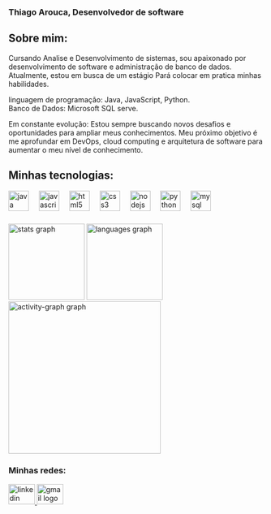 ### Thiago Arouca, Desenvolvedor de software

## Sobre mim:

<div>
  <p>
    Cursando Analise e Desenvolvimento de sistemas, sou apaixonado por
desenvolvimento de software e administração de banco de dados.
Atualmente, estou em busca de um estágio Pará colocar em pratica minhas habilidades.

linguagem de programação: Java, JavaScript, Python. <br> 
Banco de Dados: Microsoft SQL serve.

Em constante evolução:
Estou sempre buscando novos desafios e oportunidades para ampliar meus conhecimentos. Meu próximo objetivo é me aprofundar em DevOps, cloud computing e arquitetura de software para aumentar o meu nível de conhecimento.
  </p>
</div>

## Minhas tecnologias:
<div align="left">
  <img src="https://cdn.jsdelivr.net/gh/devicons/devicon/icons/java/java-original.svg" height="40" alt="java logo"  />
  <img width="12" />
  <img src="https://cdn.jsdelivr.net/gh/devicons/devicon/icons/javascript/javascript-original.svg" height="40" alt="javascript logo"  />
  <img width="12" />
  <img src="https://cdn.jsdelivr.net/gh/devicons/devicon/icons/html5/html5-original.svg" height="40" alt="html5 logo"  />
  <img width="12" />
  <img src="https://cdn.jsdelivr.net/gh/devicons/devicon/icons/css3/css3-original.svg" height="40" alt="css3 logo"  />
  <img width="12" />
  <img src="https://cdn.jsdelivr.net/gh/devicons/devicon/icons/nodejs/nodejs-original.svg" height="40" alt="nodejs logo"  />
  <img width="12" />
  <img src="https://cdn.jsdelivr.net/gh/devicons/devicon/icons/python/python-original.svg" height="40" alt="python logo"  />
  <img width="12" />
  <img src="https://cdn.jsdelivr.net/gh/devicons/devicon/icons/mysql/mysql-original.svg" height="40" alt="mysql logo"  />
</div>

###

  <img src="https://github-readme-stats.vercel.app/api?username=Thiagoarouca&hide_title=false&hide_rank=false&show_icons=true&include_all_commits=true&count_private=true&disable_animations=false&theme=dracula&locale=en&hide_border=false&order=1" height="150" alt="stats graph"  />
  <img src="https://github-readme-stats.vercel.app/api/top-langs?username=Thiagoarouca&locale=en&hide_title=false&layout=compact&card_width=320&langs_count=5&theme=dracula&hide_border=false&order=2" height="150" alt="languages graph"  />
  <img src="https://github-readme-activity-graph.vercel.app/graph?username=Thiagoarouca&radius=16&theme=react&area=true&order=5" height="300" alt="activity-graph graph"  />
</div>

### Minhas redes:
<div align="left">
  <a href="www.linkedin.com/in/thiago-arouca-dev" target="_blank">
    <img src="https://raw.githubusercontent.com/maurodesouza/profile-readme-generator/master/src/assets/icons/social/linkedin/default.svg" width="52" height="40" alt="linkedin logo"  />
  </a>
  <a href="thiagoarouca24@gmail.com" target="_blank">
    <img src="https://raw.githubusercontent.com/maurodesouza/profile-readme-generator/master/src/assets/icons/social/gmail/default.svg" width="52" height="40" alt="gmail logo"  />
  </a>
</div>

###
